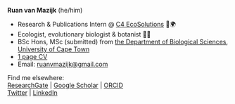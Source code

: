 **Ruan van Mazijk** (he/him)

- Research & Publications Intern @ [C4 EcoSolutions](https://github.com/C4EcoSolutions) 🌱🌍
- Ecologist, evolutionary biologist & botanist 🌿🌾
- BSc Hons, MSc (submitted) from [the Department of Biological Sciences](www.biologicalsciences.uct.ac.za), [University of Cape Town](https://uct.ac.za/)
- [1 page CV](https://github.com/rvanmazijk/cv/blob/master/RvanMazijk_CV_1p.pdf)
- Email: ruanvmazijk@gmail.com

Find me elsewhere: \
[ResearchGate](https://www.researchgate.net/profile/Ruan-Van-Mazijk) | [Google Scholar](https://scholar.google.com/citations?user=lXBzsJ8AAAAJ&hl=en) | [ORCID](https://orcid.org/0000-0003-2659-6909) \
[Twitter](https://twitter.com/rvanmazijk) | [LinkedIn](https://www.linkedin.com/in/ruan-van-mazijk-4a04b0127/)

<!--
**rvanmazijk/rvanmazijk** is a ✨ _special_ ✨ repository because its `README.md` (this file) appears on your GitHub profile.

Here are some ideas to get you started:

- 🔭 I’m currently working on ...
- 🌱 I’m currently learning ...
- 👯 I’m looking to collaborate on ...
- 🤔 I’m looking for help with ...
- 💬 Ask me about ...
- 📫 How to reach me: ...
- 😄 Pronouns: ...
- ⚡ Fun fact: ...
-->
